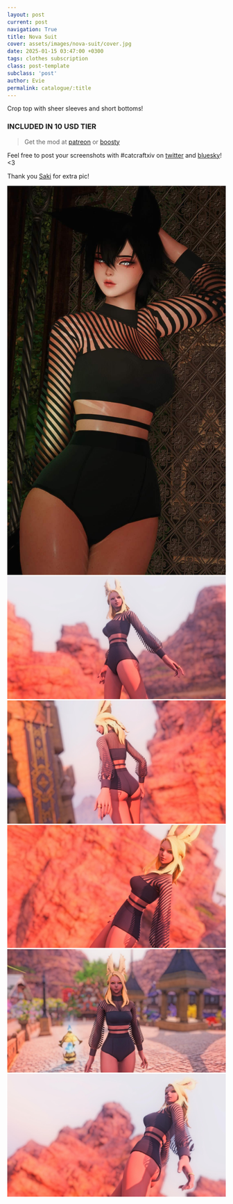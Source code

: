 ```yaml
---
layout: post
current: post
navigation: True
title: Nova Suit
cover: assets/images/nova-suit/cover.jpg
date: 2025-01-15 03:47:00 +0300
tags: clothes subscription
class: post-template
subclass: 'post'
author: Evie
permalink: catalogue/:title
---
```


Crop top with sheer sleeves and short bottoms!

### INCLUDED IN 10 USD TIER

> Get the mod at [patreon](https://www.patreon.com/posts/nova-suit-outfit-121135615/) or [boosty](https://boosty.to/miaumori/posts/bad2d46b-9f56-4fd5-b8e0-4363c32a88ed?share=post_link)

Feel free to post your screenshots with #catcraftxiv on [twitter](https://x.com/hashtag/catcraftxiv) and [bluesky](https://bsky.app/hashtag/catcraftxiv)! <3

Thank you [Saki](https://x.com/PhotosmithSaki) for extra pic!

<img src="/assets/images/nova-suit/2025-02-01_00-20-41-706_Sakis_Night_Equalizer2.jpg" title="image by Saki"/>
<img src="/assets/images/nova-suit/ffxiv_dx11 2025-01-30 22-02-04.jpg"/>
<img src="/assets/images/nova-suit/ffxiv_dx11 2025-01-30 22-02-25.jpg"/>
<img src="/assets/images/nova-suit/ffxiv_dx11 2025-01-30 22-15-55.jpg"/>
<img src="/assets/images/nova-suit/ffxiv_dx11 2025-01-30 22-16-09.jpg"/>
<img src="/assets/images/nova-suit/cover.jpg"/>